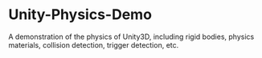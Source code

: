 # Unity-Physics-Demo
A demonstration of the physics of Unity3D, including rigid bodies, physics materials, collision detection, trigger detection, etc.
